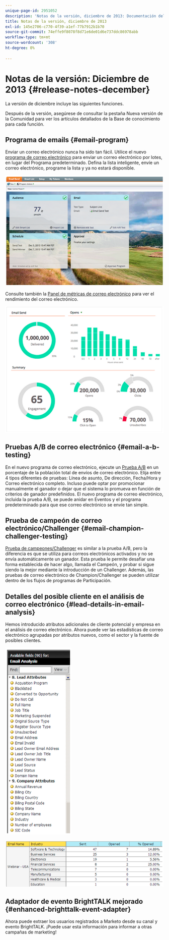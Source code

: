 ```yaml
---
unique-page-id: 2951052
description: 'Notas de la versión, diciembre de 2013: Documentación del producto de Marketo'
title: Notas de la versión, diciembre de 2013
exl-id: 145e2706-c770-4f39-a1ef-77b7912b1b70
source-git-commit: 74effe9f8078f8d71e6de01d6e737ddc86978abb
workflow-type: tm+mt
source-wordcount: '308'
ht-degree: 0%

---
```


# Notas de la versión: Diciembre de 2013 {#release-notes-december}

La versión de diciembre incluye las siguientes funciones.

Después de la versión, asegúrese de consultar la pestaña Nueva versión de la Comunidad para ver los artículos detallados de la Base de conocimiento para cada función.

## Programa de emails {#email-program}

Enviar un correo electrónico nunca ha sido tan fácil. Utilice el nuevo [programa de correo electrónico](/help/marketo/product-docs/email-marketing/email-programs/creating-an-email-program/understanding-email-programs.md) para enviar un correo electrónico por lotes, en lugar del Programa predeterminado. Defina la lista inteligente, envíe un correo electrónico, programe la lista y ya no estará disponible.

![](assets/image2014-9-22-17-3a19-3a55.png)

Consulte también la [Panel de métricas de correo electrónico](/help/marketo/product-docs/email-marketing/email-programs/email-program-data/view-the-email-program-dashboard.md) para ver el rendimiento del correo electrónico.

![](assets/image2014-9-22-17-3a20-3a14.png)

## Pruebas A/B de correo electrónico {#email-a-b-testing}

En el nuevo programa de correo electrónico, ejecute un [Prueba A/B](/help/marketo/product-docs/email-marketing/email-programs/email-program-actions/email-test-a-b-test/add-an-a-b-test.md) en un porcentaje de la población total de envíos de correo electrónico. Elija entre 4 tipos diferentes de pruebas: Línea de asunto, De dirección, Fecha/Hora y Correo electrónico completo. Incluso puede optar por promocionar manualmente el ganador o dejar que el sistema lo promueva en función de criterios de ganador predefinidos. El nuevo programa de correo electrónico, incluida la prueba A/B, se puede anidar en Eventos y el programa predeterminado para que ese correo electrónico se envíe tan simple.

## Prueba de campeón de correo electrónico/Challenger {#email-champion-challenger-testing}

[Prueba de campeones/Challenger](/help/marketo/product-docs/email-marketing/general/functions-in-the-editor/email-tests-champion-challenger/add-an-email-champion-challenger.md) es similar a la prueba A/B, pero la diferencia es que se utiliza para correos electrónicos activados y no se envía automáticamente un ganador. Esta prueba le permite desafiar una forma establecida de hacer algo, llamada el Campeón, y probar si sigue siendo la mejor mediante la introducción de un Challenger. Además, las pruebas de correo electrónico de Champion/Challenger se pueden utilizar dentro de los flujos de programas de Participación.

## Detalles del posible cliente en el análisis de correo electrónico {#lead-details-in-email-analysis}

Hemos introducido atributos adicionales de cliente potencial y empresa en el análisis de correo electrónico. Ahora puede ver las estadísticas de correo electrónico agrupadas por atributos nuevos, como el sector y la fuente de posibles clientes.

![](assets/image2014-9-22-17-3a20-3a43.png)

![](assets/image2014-9-22-17-3a21-3a18.png)

## Adaptador de evento BrightTALK mejorado {#enhanced-brighttalk-event-adapter}

Ahora puede extraer los usuarios registrados a Marketo desde su canal y evento BrightTALK. ¡Puede usar esta información para informar a otras campañas de marketing!
